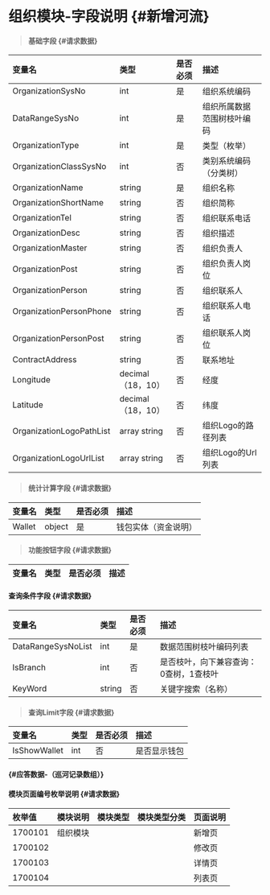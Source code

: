 # 组织模块-字段说明 {#新增河流}

> #### 基础字段 {#请求数据}

| 变量名 | 类型 | 是否必须 | 描述 |
| :--- | :--- | :--- | :--- |
| OrganizationSysNo | int | 是 | 组织系统编码 |
| DataRangeSysNo | int | 是 | 组织所属数据范围树枝叶编码 |
| OrganizationType | int | 是 | 类型（枚举） |
| OrganizationClassSysNo | int | 否 | 类别系统编码（分类树） |
| OrganizationName | string | 是 | 组织名称 |
| OrganizationShortName | string | 否 | 组织简称 |
| OrganizationTel | string | 否 | 组织联系电话 |
| OrganizationDesc | string | 否 | 组织描述 |
| OrganizationMaster | string | 否 | 组织负责人 |
| OrganizationPost | string | 否 | 组织负责人岗位 |
| OrganizationPerson | string | 否 | 组织联系人 |
| OrganizationPersonPhone | string | 否 | 组织联系人电话 |
| OrganizationPersonPost | string | 否 | 组织联系人岗位 |
| ContractAddress | string | 否 | 联系地址 |
| Longitude | decimal（18，10） | 否 | 经度 |
| Latitude | decimal（18，10） | 否 | 纬度 |
| OrganizationLogoPathList | array string | 否 | 组织Logo的路径列表 |
| OrganizationLogoUrlList | array string | 否 | 组织Logo的Url列表 |

> #### 统计计算字段 {#请求数据}

| 变量名 | 类型 | 是否必须 | 描述 |
| :--- | :--- | :--- | :--- |
| Wallet | object | 是 | 钱包实体（资金说明） |

> #### 功能按钮字段 {#请求数据}

| 变量名 | 类型 | 是否必须 | 描述 |
| :--- | :--- | :--- | :--- |


#### 查询条件字段 {#请求数据}

| 变量名 | 类型 | 是否必须 | 描述 |
| :--- | :--- | :--- | :--- |
| DataRangeSysNoList | int | 是 | 数据范围树枝叶编码列表 |
| IsBranch | int | 否 | 是否枝叶，向下兼容查询：0查树，1查枝叶 |
| KeyWord | string | 否 | 关键字搜索（名称） |

> #### 查询Limit字段 {#请求数据}

| 变量名 | 类型 | 是否必须 | 描述 |
| :--- | :--- | :--- | :--- |
| IsShowWallet | int | 否 | 是否显示钱包 |

####  {#应答数据-（巡河记录数组）}

#### 模块页面编号枚举说明 {#请求数据}

| 枚举值 | 模块说明 | 模块类型 | 模块类型分类 | 页面说明 |
| :--- | :--- | :--- | :--- | :--- |
| 1700101 | 组织模块 |  |  | 新增页 |
| 1700102 |  |  |  | 修改页 |
| 1700103 |  |  |  | 详情页 |
| 1700104 |  |  |  | 列表页 |




